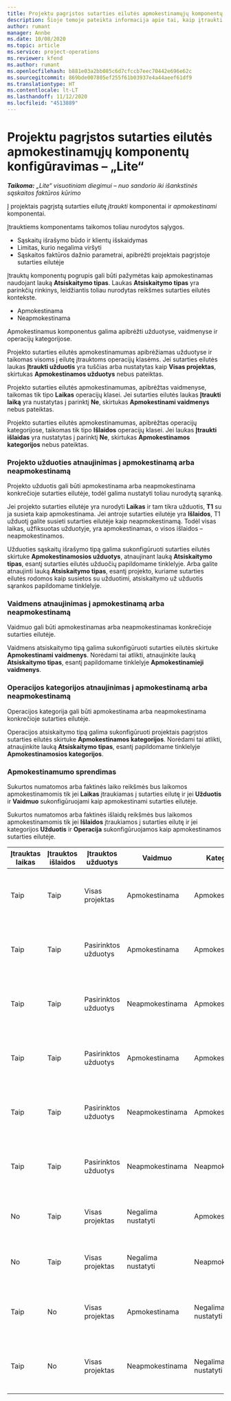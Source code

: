```yaml
---
title: Projektu pagrįstos sutarties eilutės apmokestinamųjų komponentų konfigūravimas – „Lite“
description: Šioje temoje pateikta informacija apie tai, kaip įtraukti apmokestinamus komponentus į sutarties eilutes naudojant „Project Operations“.
author: rumant
manager: Annbe
ms.date: 10/08/2020
ms.topic: article
ms.service: project-operations
ms.reviewer: kfend
ms.author: rumant
ms.openlocfilehash: b881e03a2bb085c6d7cfccb7eec70442e696e62c
ms.sourcegitcommit: 869bde007805ef255f61b03937e4a44aeef61df9
ms.translationtype: HT
ms.contentlocale: lt-LT
ms.lasthandoff: 11/12/2020
ms.locfileid: "4513889"
---
```

# <a name="configure-chargeable-components-of-a-project-based-contract-line---lite"></a>Projektu pagrįstos sutarties eilutės apmokestinamųjų komponentų konfigūravimas – „Lite“

_**Taikoma:** „Lite“ visuotiniam diegimui – nuo sandorio iki išankstinės sąskaitos faktūros kūrimo_

Į projektais pagrįstą sutarties eilutę *įtraukti* komponentai ir *apmokestinami* komponentai.

Įtrauktiems komponentams taikomos toliau nurodytos sąlygos.

  - Sąskaitų išrašymo būdo ir klientų išskaidymas
  - Limitas, kurio negalima viršyti 
  - Sąskaitos faktūros dažnio parametrai, apibrėžti projektais pagrįstoje sutarties eilutėje

Įtrauktų komponentų pogrupis gali būti pažymėtas kaip apmokestinamas naudojant lauką **Atsiskaitymo tipas**. Laukas **Atsiskaitymo tipas** yra parinkčių rinkinys, leidžiantis toliau nurodytas reikšmes sutarties eilutės kontekste.

  - Apmokestinama
  - Neapmokestinama

Apmokestinamus komponentus galima apibrėžti užduotyse, vaidmenyse ir operacijų kategorijose.

Projekto sutarties eilutės apmokestinamumas apibrėžiamas užduotyse ir taikomas visoms į eilutę įtrauktoms operacijų klasėms. Jei sutarties eilutės laukas **Įtraukti užduotis** yra tuščias arba nustatytas kaip **Visas projektas**, skirtukas **Apmokestinamos užduotys** nebus pateiktas.

Projekto sutarties eilutės apmokestinamumas, apibrėžtas vaidmenyse, taikomas tik tipo **Laikas** operacijų klasei. Jei sutarties eilutės laukas **Įtraukti laiką** yra nustatytas į parinktį **Ne**, skirtukas **Apmokestinami vaidmenys** nebus pateiktas.

Projekto sutarties eilutės apmokestinamumas, apibrėžtas operacijų kategorijose, taikomas tik tipo **Išlaidos** operacijų klasei. Jei laukas **Įtraukti išlaidas** yra nustatytas į parinktį **Ne**, skirtukas **Apmokestinamos kategorijos** nebus pateiktas.

### <a name="update-a-project-task-as-chargeable-or-non-chargeable"></a>Projekto užduoties atnaujinimas į apmokestinamą arba neapmokestinamą

Projekto užduotis gali būti apmokestinama arba neapmokestinama konkrečioje sutarties eilutėje, todėl galima nustatyti toliau nurodytą sąranką.

Jei projekto sutarties eilutėje yra nurodyti **Laikas** ir tam tikra užduotis, **T1** su ja susieta kaip apmokestinama. Jei antroje sutarties eilutėje yra **Išlaidos**, T1 užduotį galite susieti sutarties eilutėje kaip neapmokestinamą. Todėl visas laikas, užfiksuotas užduotyje, yra apmokestinamas, o visos išlaidos – neapmokestinamos.

Užduoties sąskaitų išrašymo tipą galima sukonfigūruoti sutarties eilutės skirtuke **Apmokestinamosios užduotys**, atnaujinant lauką **Atsiskaitymo tipas**, esantį sutarties eilutės užduočių papildomame tinklelyje. Arba galite atnaujinti lauką **Atsiskaitymo tipas**, esantį projekto, kuriame sutarties eilutės rodomos kaip susietos su užduotimi, atsiskaitymo už užduotis sąrankos papildomame tinklelyje.

### <a name="update-a-role-as-chargeable-or-non-chargeable"></a>Vaidmens atnaujinimas į apmokestinamą arba neapmokestinamą

Vaidmuo gali būti apmokestinamas arba neapmokestinamas konkrečioje sutarties eilutėje.

Vaidmens atsiskaitymo tipą galima sukonfigūruoti sutarties eilutės skirtuke **Apmokestinami vaidmenys**. Norėdami tai atlikti, atnaujinkite lauką **Atsiskaitymo tipas**, esantį papildomame tinklelyje **Apmokestinamieji vaidmenys**.

### <a name="update-a-transaction-category-as-chargeable-or-non-chargeable"></a>Operacijos kategorijos atnaujinimas į apmokestinamą arba neapmokestinamą

Operacijos kategorija gali būti apmokestinama arba neapmokestinama konkrečioje sutarties eilutėje.

Operacijos atsiskaitymo tipą galima sukonfigūruoti projektais pagrįstos sutarties eilutės skirtuke **Apmokestinamos kategorijos**. Norėdami tai atlikti, atnaujinkite lauką **Atsiskaitymo tipas**, esantį papildomame tinklelyje **Apmokestinamosios kategorijos**.

### <a name="resolve-chargeability"></a>Apmokestinamumo sprendimas

Sukurtos numatomos arba faktinės laiko reikšmės bus laikomos apmokestinamomis tik jei **Laikas** įtraukiamas į sutarties eilutę ir jei **Užduotis** ir **Vaidmuo** sukonfigūruojami kaip apmokestinami sutarties eilutėje.

Sukurtos numatomos arba faktinės išlaidų reikšmės bus laikomos apmokestinamomis tik jei **Išlaidos** įtraukiamos į sutarties eilutę ir jei kategorijos **Užduotis** ir **Operacija** sukonfigūruojamos kaip apmokestinamos sutarties eilutėje.


| Įtrauktas laikas | Įtrauktos išlaidos | Įtrauktos užduotys | Vaidmuo           | Kategorija.       | Užduotis                                                                                                      |
|---------------|------------------|----------------|----------------|----------------|-----------------------------------------------------------------------------------------------------------|
| Taip           | Taip              | Visas projektas | Apmokestinama     | Apmokestinama     | Atsiskaitymas pagal faktinį laiką: **Apmokestinamas** </br> Atsiskaitymas pagal faktines išlaidas: **Apmokestinamas**           |
| Taip           | Taip              | Pasirinktos užduotys | Apmokestinama     | Apmokestinama     | Atsiskaitymas pagal faktinį laiką: **Apmokestinamas** </br> Atsiskaitymas pagal faktines išlaidas: **Apmokestinamas**           |
| Taip           | Taip              | Pasirinktos užduotys | Neapmokestinama | Apmokestinama     | Atsiskaitymas pagal faktinį laiką: **Neapmokestinamas** </br> Atsiskaitymas pagal faktines išlaidas: **Apmokestinamas**       |
| Taip           | Taip              | Pasirinktos užduotys | Apmokestinama     | Apmokestinama     | Atsiskaitymas pagal faktinį laiką: **Neapmokestinamas** </br> Atsiskaitymas pagal faktines išlaidas: **Neapmokestinamas** |
| Taip           | Taip              | Pasirinktos užduotys | Neapmokestinama | Apmokestinama     | Atsiskaitymas pagal faktinį laiką: **Neapmokestinamas** </br> Atsiskaitymas pagal faktines išlaidas: **Neapmokestinamas** |
| Taip           | Taip              | Pasirinktos užduotys | Neapmokestinama | Neapmokestinama | Atsiskaitymas pagal faktinį laiką: **Neapmokestinamas** </br> Atsiskaitymas pagal faktines išlaidas: **Neapmokestinamas** |
| No            | Taip              | Visas projektas | Negalima nustatyti   | Apmokestinama     | Atsiskaitymas pagal faktinį laiką: **Nėra**</br>Atsiskaitymas pagal faktines išlaidas: **Apmokestinamas**          |
| No            | Taip              | Visas projektas | Negalima nustatyti   | Neapmokestinama | Atsiskaitymas pagal faktinį laiką: **Nėra**</br> Atsiskaitymas pagal faktines išlaidas: **Neapmokestinamas**     |
| Taip           | No               | Visas projektas | Apmokestinama     | Negalima nustatyti   | Atsiskaitymas pagal faktinį laiką: **Apmokestinamas** </br> Atsiskaitymas pagal faktines išlaidas: **Nėra**        |
| Taip           | No               | Visas projektas | Neapmokestinama | Negalima nustatyti   | Atsiskaitymas pagal faktinį laiką: **Neapmokestinamas** </br>Atsiskaitymas pagal faktines išlaidas: **Nėra**   |
